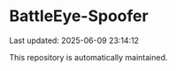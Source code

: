 # BattleEye-Spoofer

Last updated: 2025-06-09 23:14:12

This repository is automatically maintained.
